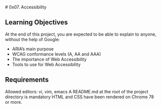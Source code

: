 # 0x07. Accessibility

## Learning Objectives
At the end of this project, you are expected to be able to explain to anyone, without the help of Google:

- ARIA’s main purpose
- WCAG conformance levels (A, AA and AAA)
- The importance of Web Accessibility
- Tools to use for Web Accessibility
## Requirements
Allowed editors: vi, vim, emacs
A README.md at the root of the project directory is mandatory
HTML and CSS have been rendered on Chrome 78 or more.
